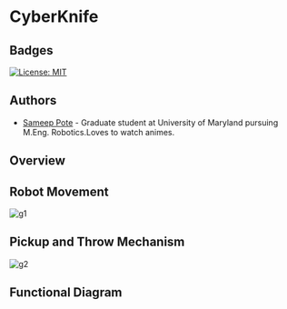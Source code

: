 # CyberKnife
## Badges
[![License: MIT](https://img.shields.io/badge/License-MIT-yellow.svg)](https://opensource.org/licenses/MIT)
## Authors
- [Sameep Pote](https://github.com/Sameep2808) - Graduate student at University of Maryland pursuing M.Eng. Robotics.Loves to watch animes.

## Overview

## Robot Movement
![g1](https://github.com/Sameep2808/Robocon-Pick-Up-and-Throw-Robot/blob/main/gif/g1.gif)

## Pickup and Throw Mechanism
![g2](https://github.com/Sameep2808/Robocon-Pick-Up-and-Throw-Robot/blob/main/gif/2.gif)

## Functional Diagram


